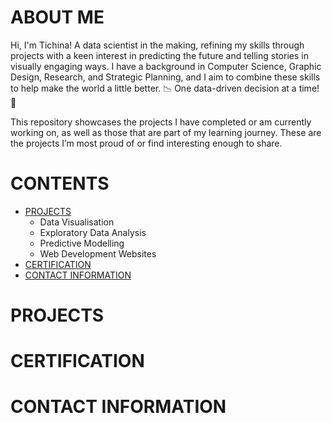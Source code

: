 # ABOUT ME
Hi, I'm Tichina! A data scientist in the making, refining my skills through projects with a keen interest in predicting the future and telling stories in visually engaging ways. I have a background in Computer Science, Graphic Design, Research, and Strategic Planning, and I aim to combine these skills to help make the world a little better. 📉 One data-driven decision at a time! 📝

This repository showcases the projects I have completed or am currently working on, as well as those that are part of my learning journey. These are the projects I’m most proud of or find interesting enough to share.

# CONTENTS
- [PROJECTS](#projects)
  - Data Visualisation
  - Exploratory Data Analysis
  - Predictive Modelling
  - Web Development Websites
- [CERTIFICATION](#certification)
- [CONTACT INFORMATION](#contact-information)

# PROJECTS

# CERTIFICATION

# CONTACT INFORMATION

 
